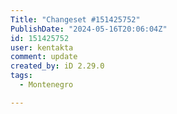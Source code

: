 ```yaml
---
Title: "Changeset #151425752"
PublishDate: "2024-05-16T20:06:04Z"
id: 151425752
user: kentakta
comment: update
created_by: iD 2.29.0
tags:
  - Montenegro

---
```

